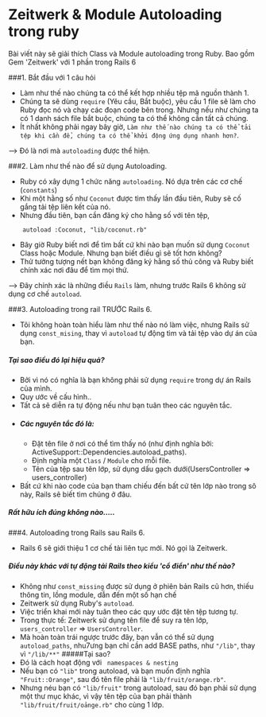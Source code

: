 # Zeitwerk & Module Autoloading trong ruby

Bài viết này sẽ giải thích Class và Module autoloading trong Ruby. Bao gồm Gem 'Zeitwerk' với 1 phần trong Rails 6

###1. Bắt đầu với 1 câu hỏi
- Làm như thế nào chúng ta có thể kết hợp nhiều tệp mã nguồn thành 1.
- Chúng ta sẽ dùng `require` (Yêu cầu, Bắt buộc), yêu cầu 1 file sẽ làm cho Ruby đọc nó và chạy các đoạn code bên trong. Nhưng nếu như chúng ta có 1 danh sách file bắt buộc, chúng ta có thể không cần tất cả chúng.
- Ít nhất không phải ngay bây giờ, `Làm như thế nào chúng ta có thể tải tệp khi cần để, chúng ta có thể khởi động ứng dụng nhanh hơn?`.

--> Đó là nơi mà `autoloading` được thể hiện.

###2. Làm như thế nào để sử dụng Autoloading.
- Ruby có xây dựng 1 chức năng `autoloading`. Nó dựa trên các cơ chế (`constants`)
- Khi một hằng số như `Coconut` được tìm thấy lần đầu tiên, Ruby sẽ cố gắng tải tệp liên kết của nó.
- Nhưng đầu tiên, bạn cần đăng ký cho hằng số với tên tệp,
```.env
    autoload :Coconut, "lib/coconut.rb"
```
- Bây giờ Ruby biết nơi để tìm bất cứ khi nào bạn muốn sử dụng `Coconut` Class hoặc Module. Nhưng bạn biết điều gì sẽ tốt hơn không?
- Thử tưởng tượng nết bạn không đăng ký hằng số thủ công và Ruby biết chính xác nơi đâu để tìm mọi thứ.

--> Đây chính xác là những điều `Rails` làm, nhưng trước Rails 6 không sử dụng cơ chế `autoload`.

###3. Autoloading trong rail TRƯỚC Rails 6.
- Tôi không hoàn toàn hiểu làm như thế nào nó làm việc, nhưng Rails sử dụng `const_mising`, thay vì `autoload` tự động tìm và tải tệp vào dự án của bạn.
##### Tại sao điều đó lại hiệu quả?
- Bởi vì nó có nghĩa là bạn không phải sử dụng `require` trong dự án Rails của mình.
- Quy ước về cấu hình..
- Tất cả sẽ diễn ra tự động nếu như bạn tuân theo các nguyên tắc.
- ##### Các nguyên tắc đó là:
    -   Đặt tên file ở nơi có thể tìm thấy nó (như định nghĩa bởi: ActiveSupport::Dependencies.autoload_paths).
    -   Định nghĩa một `Class` / `Module` cho mỗi file.
    -   Tên của tệp sau tên lớp, sử dụng dấu gạch dưới(UsersController => users_controller)
- Bất cứ khi nào code của bạn tham chiếu đến bất cứ tên lớp nào trong sô này, Rails sẽ biết tìm chúng ở đâu.
##### Rất hữu ích đúng không nào.....

###4. Autoloading trong Rails sau Rails 6.
- Rails 6 sẽ giới thiệu 1 cơ chế tải liên tục mới. Nó gọi là Zeitwerk.
##### Điều này khác với tự động tải Rails theo kiểu 'cổ điển' như thế nào?
- Không như `const_missing` được sử dụng ở phiên bản Rails cũ hơn, thiếu thông tin, lồng module, dẫn đến một số hạn chế
- Zeitwerk sử dụng Ruby's `autoload`.
- Việc triển khai mới này tuân theo các quy ước đặt tên tệp tương tự.
- Trong thực tế: Zeitwerk sử dụng tên file để suy ra tên lớp, `users_controller` => `UsersController`.
- Mà hoàn toàn trái ngược trước đây, bạn vẫn có thể sử dụng `autoload_paths`, nhu7ưng bạn chỉ cần add BASE paths, như `"/lib"`, thay vì `"/lib/**"`
#####Tại sao?
- Đó là cách hoạt động với ` namespaces & nesting`
- Nếu bạn có `"lib"` trong autoload, và bạn muốn định nghĩa `"Fruit::Orange"`, sau đó tên file phải là `"lib/fruit/orange.rb"`.
- Nhưng néu bạn có `"lib/fruit"` trong autoload, sau đó bạn phải sử dụng một thư mục khác, vì vậy tên tệp của bạn phải thành `"lib/fruit/fruit/oảnge.rb"` cho cùng 1 lớp.




